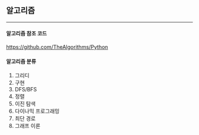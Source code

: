 ## 알고리즘
* * *
#### 알고리즘 참조 코드
https://github.com/TheAlgorithms/Python

#### 알고리즘 분류
1. 그리디
2. 구현
3. DFS/BFS
4. 정렬
5. 이진 탐색
6. 다이나믹 프로그래밍
7. 최단 경로
8. 그래프 이론